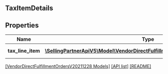 ## TaxItemDetails

## Properties

Name | Type | Description | Notes
------------ | ------------- | ------------- | -------------
**tax_line_item** | [**\SellingPartnerApiV5\Model\VendorDirectFulfillmentOrdersV20211228\TaxDetails[]**](TaxDetails.md) | A list of tax line items. | [optional]

[[VendorDirectFulfillmentOrdersV20211228 Models]](../) [[API list]](../../Api) [[README]](../../../README.md)
